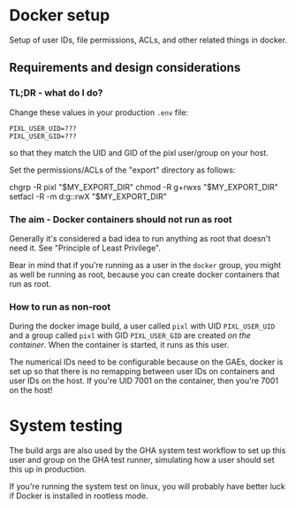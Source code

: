 # Docker setup

Setup of user IDs, file permissions, ACLs, and other related things in docker.

## Requirements and design considerations

### TL;DR - what do I do?
Change these values in your production `.env` file:
```
PIXL_USER_UID=???
PIXL_USER_GID=???
```
so that they match the UID and GID of the pixl user/group on
your host.

Set the permissions/ACLs of the "export" directory as follows:

chgrp -R pixl "$MY_EXPORT_DIR"
chmod -R g+rwxs "$MY_EXPORT_DIR"
setfacl -R -m d:g::rwX "$MY_EXPORT_DIR"


### The aim - Docker containers should not run as root

Generally it's considered a bad idea to run anything as root that doesn't need it.
See "Principle of Least Privilege".

Bear in mind that if you're running as a user in the `docker` group, you might as well
be running as root, because you can create docker containers that run as root.

### How to run as non-root

During the docker image build, a user called `pixl` with UID `PIXL_USER_UID` and
a group called `pixl` with GID `PIXL_USER_GID` are created *on the container*.
When the container is started, it runs as this user.

The numerical IDs need to be configurable because on the GAEs,
docker is set up so that there is no remapping between user IDs on containers and
user IDs on the host.
If you're UID 7001 on the container, then
you're 7001 on the host!


# System testing

The build args are also used by the GHA system test workflow to set up this user and group on
the GHA test runner, simulating how a user should set this up in production.

If you're running the system test on linux, you will probably have better luck if Docker
is installed in rootless mode.


